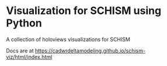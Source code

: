 # Visualization for SCHISM using Python

A collection of holoviews visualizations for SCHISM

Docs are at https://cadwrdeltamodeling.github.io/schism-viz/html/index.html


